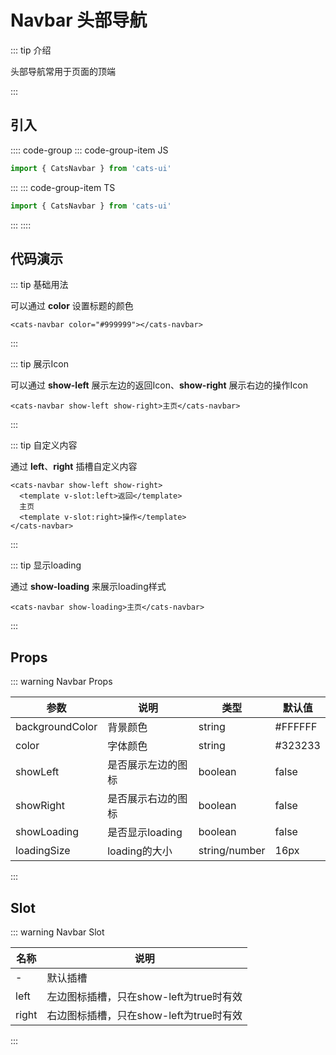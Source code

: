# Navbar 头部导航

<demo-model url="#/navbar"></demo-model>

::: tip 介绍

头部导航常用于页面的顶端

:::

## 引入

:::: code-group
::: code-group-item JS

```js
import { CatsNavbar } from 'cats-ui'
```

:::
::: code-group-item TS

```ts
import { CatsNavbar } from 'cats-ui'
```

:::
::::

## 代码演示

::: tip 基础用法

可以通过 **color** 设置标题的颜色

```vue
<cats-navbar color="#999999"></cats-navbar>
```

:::

::: tip 展示Icon

可以通过 **show-left** 展示左边的返回Icon、**show-right** 展示右边的操作Icon

```vue
<cats-navbar show-left show-right>主页</cats-navbar>
```

:::

::: tip 自定义内容

通过 **left**、**right** 插槽自定义内容

```vue
<cats-navbar show-left show-right>
  <template v-slot:left>返回</template>
  主页
  <template v-slot:right>操作</template>
</cats-navbar>
```

:::

::: tip 显示loading

通过 **show-loading** 来展示loading样式

```vue
<cats-navbar show-loading>主页</cats-navbar>
```

:::

## Props

::: warning Navbar Props

| 参数     | 说明                                                                  | 类型    | 默认值  |
| -------- | --------------------------------------------------------------------- | ------- | ------- |
| backgroundColor     | 背景颜色 | string  | #FFFFFF |
| color    | 字体颜色 | string  | #323233 |
| showLeft | 是否展示左边的图标 | boolean | false   |
| showRight     | 是否展示右边的图标 | boolean | false   |
| showLoading     | 是否显示loading | boolean | false   |
| loadingSize     | loading的大小 | string/number | 16px   |

:::

## Slot

::: warning Navbar Slot

| 名称  | 说明                                |
| ----- | ----------------------------------- |
| - | 默认插槽 |
| left | 左边图标插槽，只在show-left为true时有效 |
| right | 右边图标插槽，只在show-left为true时有效 |

:::
